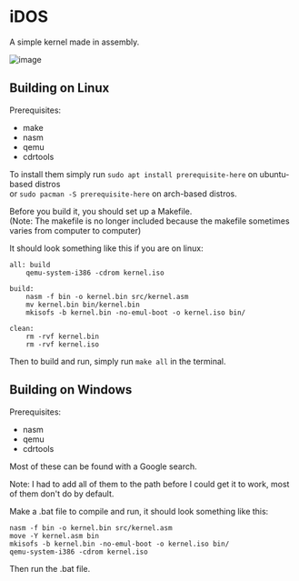 # iDOS

A simple kernel made in assembly.

![image](https://www.ekeleze.net/assets/external/iDOS.png)

## Building on Linux
Prerequisites:
- make
- nasm
- qemu
- cdrtools

To install them simply run `sudo apt install prerequisite-here` on ubuntu-based distros<br>or `sudo pacman -S prerequisite-here` on arch-based distros.

Before you build it, you should set up a Makefile.<br>
(Note: The makefile is no longer included because the makefile sometimes varies from computer to computer)

It should look something like this if you are on linux: 
```
all: build
	qemu-system-i386 -cdrom kernel.iso

build:
	nasm -f bin -o kernel.bin src/kernel.asm
	mv kernel.bin bin/kernel.bin
	mkisofs -b kernel.bin -no-emul-boot -o kernel.iso bin/
	
clean:
	rm -rvf kernel.bin
	rm -rvf kernel.iso
```

Then to build and run, simply run `make all` in the terminal.

## Building on Windows
Prerequisites:
- nasm
- qemu
- cdrtools

Most of these can be found with a Google search.

Note: I had to add all of them to the path before I could get it to work, most of them don't do by default.

Make a .bat file to compile and run, it should look something like this:
```
nasm -f bin -o kernel.bin src/kernel.asm
move -Y kernel.asm bin
mkisofs -b kernel.bin -no-emul-boot -o kernel.iso bin/
qemu-system-i386 -cdrom kernel.iso
```
Then run the .bat file.
